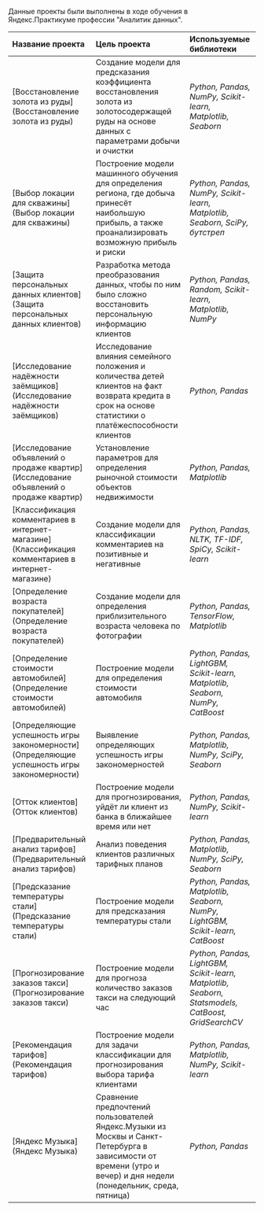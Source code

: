 Данные проекты были выполнены в ходе обучения в Яндекс.Практикуме профессии "Аналитик данных".

| Название проекта | Цель проекта | Используемые библиотеки | 
| :---------------------- | :---------------------- | :---------------------- |
| [Восстановление золота из руды](Восстановление золота из руды) | Создание модели для предсказания коэффициента восстановления золота из золотосодержащей руды на основе данных с параметрами добычи и очистки | *Python, Pandas, NumPy, Scikit-learn, Matplotlib, Seaborn* |
| [Выбор локации для скважины](Выбор локации для скважины) | Построение модели машинного обучения для определения региона, где добыча принесёт наибольшую прибыль, а также проанализировать возможную прибыль и риски | *Python, Pandas, NumPy, Scikit-learn, Matplotlib, Seaborn, SciPy, бутстреп* |
| [Защита персональных данных клиентов](Защита персональных данных клиентов) | Разработка метода преобразования данных, чтобы по ним было сложно восстановить персональную информацию клиентов | *Python, Pandas, Random, Scikit-learn, Matplotlib, NumPy* |
| [Исследование надёжности заёмщиков](Исследование надёжности заёмщиков) | Исследование влияния семейного положения и количества детей клиентов на факт возврата кредита в срок на основе статистики о платёжеспособности клиентов | *Python, Pandas* |
| [Исследование объявлений о продаже квартир](Исследование объявлений о продаже квартир) | Установление параметров для определения рыночной стоимости объектов недвижимости | *Python, Pandas, Matplotlib* |
| [Классификация комментариев в интернет-магазине](Классификация комментариев в интернет-магазине) | Создание модели для классификации комментариев на позитивные и негативные | *Python, Pandas, NLTK, TF-IDF, SpiCy, Scikit-learn* |
| [Определение возраста покупателей](Определение возраста покупателей) | Создание модели для определения приблизительного возраста человека по фотографии | *Python, Pandas, TensorFlow, Matplotlib* |
| [Определение стоимости автомобилей](Определение стоимости автомобилей) | Построение модели для определения стоимости автомобиля | *Python, Pandas, LightGBM, Scikit-learn, Matplotlib, Seaborn, NumPy, CatBoost* |
| [Определяющие успешность игры закономерности](Определяющие успешность игры закономерности) | Выявление определяющих успешность игры закономерностей | *Python, Pandas, Matplotlib, NumPy, SciPy, Seaborn* |
| [Отток клиентов](Отток клиентов) | Построение модели для прогнозирования, уйдёт ли клиент из банка в ближайшее время или нет | *Python, Pandas, NumPy, Scikit-learn* |
| [Предварительный анализ тарифов](Предварительный анализ тарифов) | Анализ поведения клиентов различных тарифных планов | *Python, Pandas, Matplotlib, NumPy, SciPy, Seaborn* |
| [Предсказание температуры стали](Предсказание температуры стали) | Построение модели для предсказания температуры стали | *Python, Pandas, Matplotlib, Seaborn, NumPy, LightGBM, Scikit-learn, CatBoost* |
| [Прогнозирование заказов такси](Прогнозирование заказов такси) | Построение модели для прогноза количество заказов такси на следующий час | *Python, Pandas, LightGBM, Scikit-learn, Matplotlib, Seaborn, Statsmodels, CatBoost, GridSearchCV* |
| [Рекомендация тарифов](Рекомендация тарифов) | Построение модели для задачи классификации для прогнозирования выбора тарифа клиентами | *Python, Pandas, Matplotlib, NumPy, Scikit-learn* |
| [Яндекс Музыка](Яндекс Музыка) | Сравнение предпочтений пользователей Яндекс.Музыки из Москвы и Санкт-Петербурга в зависимости от времени (утро и вечер) и дня недели (понедельник, среда, пятница)| *Python, Pandas* |